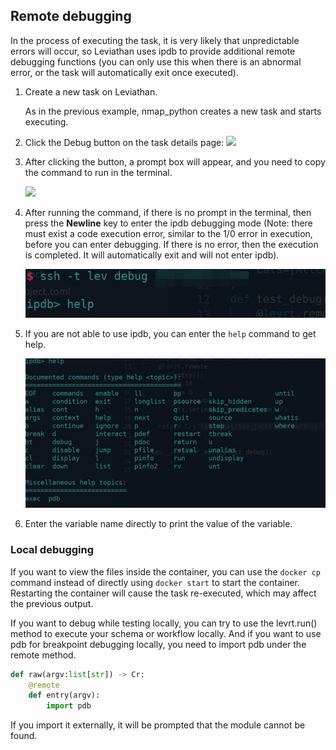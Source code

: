 ## Remote debugging

In the process of executing the task, it is very likely that unpredictable errors will occur, so Leviathan uses ipdb to provide additional remote debugging functions (you can only use this when there is an abnormal error, or the task will automatically exit once executed).

1. Create a new task on Leviathan.

   As in the previous example, nmap_python creates a new task and starts executing.

2. Click the Debug button on the task details page:
   ![](/home/alex/local-workspace/lev_doc/img/调试1.png)

3. After clicking the button, a prompt box will appear, and you need to copy the command to run in the terminal.

   ![](/home/alex/local-workspace/lev_doc/img/调试2.jpg)

4. After running the command, if there is no prompt in the terminal, then press the **Newline** key to enter the ipdb debugging mode
 (Note: there must exist a code execution error, similar to the 1/0 error in execution, before you can enter debugging. If there is no error, then the execution is completed. It will automatically exit and will not enter ipdb).

   ![](./img/调试3.jpg)

5. If you are not able to use ipdb, you can enter the `help` command to get help. 

   ![](./img/调试4.jpg)

6. Enter the variable name directly to print the value of the variable.


### Local debugging

If you want to view the files inside the container, you can use the `docker cp` command instead of directly using `docker start` to start the container. Restarting the container will cause the task re-executed, which may affect the previous output.

If you want to debug while testing locally, you can try to use the levrt.run() method to execute your schema or workflow locally.
And if you want to use pdb for breakpoint debugging locally, you need to import pdb under the remote method.


```python
def raw(argv:list[str]) -> Cr:
    @remote
    def entry(argv):
		import pdb
```

If you import it externally, it will be prompted that the module cannot be found.
